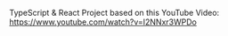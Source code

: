 TypeScript & React Project based on this YouTube Video: https://www.youtube.com/watch?v=I2NNxr3WPDo

